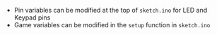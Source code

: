 - Pin variables can be modified at the top of `sketch.ino` for LED and Keypad pins
- Game variables can be modified in the `setup` function in `sketch.ino`
